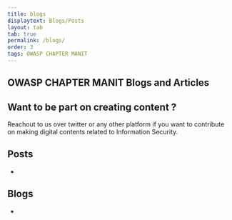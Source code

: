 ```yaml
---
title: blogs
displaytext: Blogs/Posts
layout: tab
tab: true
permalink: /blogs/
order: 3
tags: OWASP CHAPTER MANIT
---
```


## **OWASP CHAPTER MANIT Blogs and Articles**

## Want to be part on creating content ?

Reachout to us over twitter or any other platform if you want to contribute on making digital contents related to Information Security. 

## Posts

 - 

## Blogs

 - 

 

